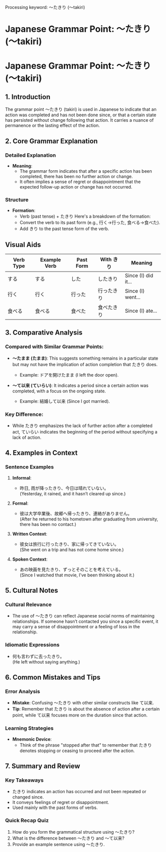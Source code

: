 Processing keyword: ～たきり (〜takiri)
# Japanese Grammar Point: ～たきり (〜takiri)
# Japanese Grammar Point: ～たきり (〜takiri)
## 1. Introduction
The grammar point ～たきり (takiri) is used in Japanese to indicate that an action was completed and has not been done since, or that a certain state has persisted without change following that action. It carries a nuance of permanence or the lasting effect of the action.
## 2. Core Grammar Explanation
### Detailed Explanation
- **Meaning**: 
  - The grammar form indicates that after a specific action has been completed, there has been no further action or change. 
  - It often implies a sense of regret or disappointment that the expected follow-up action or change has not occurred.
### Structure
- **Formation**: 
  - Verb (past tense) + たきり
  Here's a breakdown of the formation:
  - Convert the verb to its past form (e.g., 行く→行った, 食べる→食べた).
  - Add きり to the past tense form of the verb.
## Visual Aids
| Verb Type | Example Verb  | Past Form     | With きり               | Meaning                              |
|-----------|---------------|----------------|-------------------------|--------------------------------------|
| する      | する          | した           | したきり               | Since (I) did it...                 |
| 行く      | 行く          | 行った         | 行ったきり             | Since (I) went...                   |
| 食べる    | 食べる        | 食べた         | 食べたきり             | Since (I) ate...                    |
## 3. Comparative Analysis
### Compared with Similar Grammar Points:
- **～たまま (たまま)**: This suggests something remains in a particular state but may not have the implication of action completion that たきり does.
  - Example: ドアを開けたまま (I left the door open).
  
- **～て以来 (ていらい)**: It indicates a period since a certain action was completed, with a focus on the ongoing state.
  - Example: 結婚して以来 (Since I got married).
### Key Difference:
- While たきり emphasizes the lack of further action after a completed act, ていらい indicates the beginning of the period without specifying a lack of action.
## 4. Examples in Context
### Sentence Examples
1. **Informal**: 
   - 昨日, 雨が降ったきり、今日は晴れていない。  
     (Yesterday, it rained, and it hasn’t cleared up since.)
     
2. **Formal**: 
   - 彼は大学卒業後、故郷へ帰ったきり、連絡がありません。  
     (After he returned to his hometown after graduating from university, there has been no contact.)
     
3. **Written Context**: 
   - 彼女は旅行に行ったきり、家に帰ってきていない。  
     (She went on a trip and has not come home since.)
4. **Spoken Context**:
   - あの映画を見たきり、ずっとそのことを考えている。  
     (Since I watched that movie, I’ve been thinking about it.)
## 5. Cultural Notes
### Cultural Relevance
- The use of ～たきり can reflect Japanese social norms of maintaining relationships. If someone hasn’t contacted you since a specific event, it may carry a sense of disappointment or a feeling of loss in the relationship.
### Idiomatic Expressions
- 何も言わずに去ったきり。  
  (He left without saying anything.)
  
## 6. Common Mistakes and Tips
### Error Analysis
- **Mistake**: Confusing ～たきり with other similar constructs like て以来. 
- **Tip**: Remember that たきり is about the absence of action after a certain point, while て以来 focuses more on the duration since that action.
### Learning Strategies
- **Mnemonic Device**: 
  - Think of the phrase "stopped after that" to remember that たきり denotes stopping or ceasing to proceed after the action.
## 7. Summary and Review
### Key Takeaways
- たきり indicates an action has occurred and not been repeated or changed since.
- It conveys feelings of regret or disappointment.
- Used mainly with the past forms of verbs.
### Quick Recap Quiz
1. How do you form the grammatical structure using ～たきり?
2. What is the difference between ～たきり and ～て以来?
3. Provide an example sentence using ～たきり.
